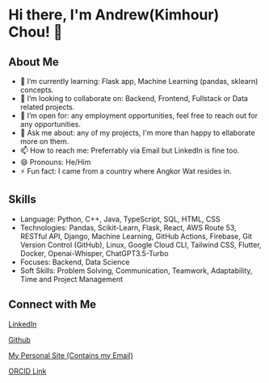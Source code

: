 # Hi there, I'm Andrew(Kimhour) Chou! 👋

## About Me
- 🌱 I’m currently learning: Flask app, Machine Learning (pandas, sklearn) concepts.
- 👯 I’m looking to collaborate on: Backend, Frontend, Fullstack or Data related projects.
- 🤔 I’m open for: any employment opportunities, feel free to reach out for any opportunities.
- 💬 Ask me about: any of my projects, I'm more than happy to ellaborate more on them.
- 📫 How to reach me: Preferrably via Email but LinkedIn is fine too.
- 😄 Pronouns: He/Him
- ⚡ Fun fact: I came from a country where Angkor Wat resides in.

## Skills
- Language: Python, C++, Java, TypeScript, SQL, HTML, CSS
- Technologies: Pandas, Scikit-Learn, Flask, React, AWS Route 53, RESTful API, Django, Machine Learning, GitHub Actions, Firebase, Git Version Control (GitHub),
Linux, Google Cloud CLI, Tailwind CSS, Flutter, Docker, Openai-Whisper, ChatGPT3.5-Turbo
- Focuses: Backend, Data Science
- Soft Skills: Problem Solving, Communication, Teamwork, Adaptability, Time and Project Management

## Connect with Me
[LinkedIn][2]

[Github][3]

[My Personal Site (Contains my Email)][4]

[ORCID Link][5]



<!-- Links to your social media accounts -->

[2]: https://www.linkedin.com/in/andrewkhchou/
[3]: https://github.com/andrewchou949
[4]: https://andrewkhchou.com
[5]: https://orcid.org/0009-0008-2413-3138


<!-- You can add or remove sections according to your needs -->
